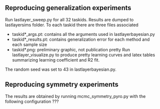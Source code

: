 ## Reproducing generalization experiments

Run lastlayer_sweep.py for all 32 taskids. Results are dumped to lastlayersims folder. 
To each taskid there are three files associated
+ taskid*_args.pt: contains all the arguments used in lastlayerbayesian.py
+ taskid*_results.pt: contains generalization error for each method and each sample size
+ taskid*.png: preliminary graphic, not publication pretty
Run lastlayer_visualize.py to produce pretty learning curves and latex tables summarizing learning coefficient and R2 fit.

The random seed was set to 43 in lastlayerbayesian.py.

## Reproducing symmetry experiments

The results are obtained by running mcmc_symmetry_pyro.py with the following configuration
???

 